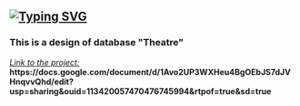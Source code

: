 <a href="https://git.io/typing-svg"><img src="https://readme-typing-svg.demolab.com?font=Fira+Code&pause=1000&width=435&height=30&lines=DESIGN+OF+DATABASE+'THEATRE'" alt="Typing SVG" /></a>
-----------------------------------------
<h3>This is a design of database "Theatre" </h3>
<p><ins><em>Link to the project:</em></ins> <strong>https://docs.google.com/document/d/1Avo2UP3WXHeu4BgOEbJS7dJVHnqvvQhd/edit?usp=sharing&ouid=113420057470476745994&rtpof=true&sd=true</strong></p>
